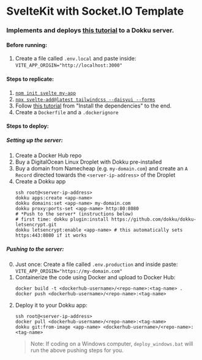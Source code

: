 # SvelteKit with Socket<span>.<span/>IO Template
### Implements and deploys [this tutorial](https://linu.us/live-chat-with-sveltekit-and-socketio) to a Dokku server.

#### Before running:
1. Create a file called `.env.local` and paste inside: `VITE_APP_ORIGIN="http://localhost:3000"`

#### Steps to replicate:
1. [`npm init svelte my-app`](https://kit.svelte.dev/docs/introduction#getting-started)
2. [`npx svelte-add@latest tailwindcss --daisyui --forms`](https://github.com/svelte-add/tailwindcss)
3. Follow [this tutorial](https://linu.us/live-chat-with-sveltekit-and-socketio#heading-install-the-dependencies) from "Install the dependencies" to the end.
4. Create a `Dockerfile` and a `.dockerignore`

#### Steps to deploy:
##### Setting up the server:
1. Create a Docker Hub repo
2. Buy a DigitalOcean Linux Droplet with Dokku pre-installed
3. Buy a domain from Namecheap (e.g. `my-domain.com`) and create an `A Record` directed towards the `<server-ip-address>` of the Droplet
4. Create a Dokku app
	```
	ssh root@<server-ip-address>
	dokku apps:create <app-name>
	dokku domains:set <app-name> my-domain.com
	dokku proxy:ports-set <app-name> http:80:8080
	# *Push to the server* (instructions below)
	# first time: dokku plugin:install https://github.com/dokku/dokku-letsencrypt.git
	dokku letsencrypt:enable <app-name> # this automatically sets https:443:8080 if it works
	```
##### Pushing to the server:
0. Just once: Create a file called `.env.production` and inside paste: `VITE_APP_ORIGIN="https://my-domain.com"` 
1. Containerize the code using Docker and upload to Docker Hub:
	```
	docker build -t <dockerhub-username>/<repo-name>:<tag-name> .
	docker push <dockerhub-username>/<repo-name>:<tag-name>
	```
2. Deploy it to your Dokku app:
	```
	ssh root@<server-ip-address>
	docker pull <dockerhub-username>/<repo-name>:<tag-name>
	dokku git:from-image <app-name> <dockerhub-username>/<repo-name>:<tag-name>
	```
	> Note: If coding on a Windows computer, `deploy_windows.bat` will run the above pushing steps for you.
